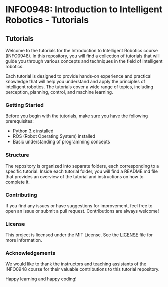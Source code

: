 # INFO0948: Introduction to Intelligent Robotics - Tutorials
## Tutorials

Welcome to the tutorials for the Introduction to Intelligent Robotics course (INFO0948). In this repository, you will find a collection of tutorials that will guide you through various concepts and techniques in the field of intelligent robotics.

Each tutorial is designed to provide hands-on experience and practical knowledge that will help you understand and apply the principles of intelligent robotics. The tutorials cover a wide range of topics, including perception, planning, control, and machine learning.

### Getting Started

Before you begin with the tutorials, make sure you have the following prerequisites:

- Python 3.x installed
- ROS (Robot Operating System) installed
- Basic understanding of programming concepts

### Structure

The repository is organized into separate folders, each corresponding to a specific tutorial. Inside each tutorial folder, you will find a README.md file that provides an overview of the tutorial and instructions on how to complete it.

### Contributing

If you find any issues or have suggestions for improvement, feel free to open an issue or submit a pull request. Contributions are always welcome!

### License

This project is licensed under the MIT License. See the [LICENSE](./LICENSE) file for more information.

### Acknowledgements

We would like to thank the instructors and teaching assistants of the INFO0948 course for their valuable contributions to this tutorial repository.

Happy learning and happy coding!
